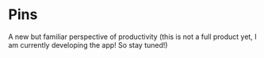 # Pins
A new but familiar perspective of productivity (this is not a full product yet, I am currently developing the app! So stay tuned!)
